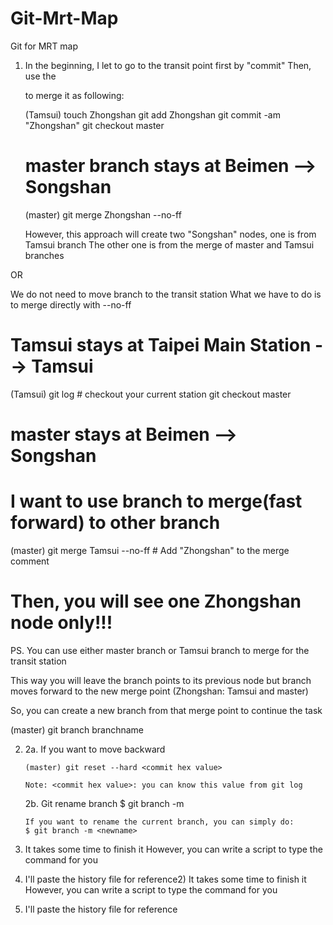 Git-Mrt-Map
===========

Git for MRT map

1) In the beginning, I let <other branch> to go to the transit point first by "commit"
   Then, use the <main branch> to merge it as following:

   (Tamsui) touch Zhongshan
            git add Zhongshan
            git commit -am "Zhongshan"
            git checkout master
   # master branch stays at Beimen --> Songshan
   (master) git merge Zhongshan --no-ff
            
   However, this approach will create two "Songshan" nodes, one is from Tamsui branch
   The other one is from the merge of master and Tamsui branches

OR

   We do not need to move <Tamsui> branch to the transit station
   What we have to do is to merge directly with --no-ff

   # Tamsui stays at Taipei Main Station --> Tamsui
   (Tamsui) git log     # checkout your current station
            git checkout master

   # master stays at Beimen --> Songshan
   # I want to use <master> branch to merge(fast forward) to other branch
   (master) git merge Tamsui --no-ff
            # Add "Zhongshan" to the merge comment
   # Then, you will see one Zhongshan node only!!!

   PS. You can use either master branch or Tamsui branch to merge for the transit station

   This way you will leave the <Tamsui> branch points to its previous node but
   <master> branch moves forward to the new merge point (Zhongshan: Tamsui and master)

   So, you can create a new branch from that merge point to continue the task

   (master) git branch branchname <sha1-of-commit>

2) 
   2a. If you want to move backward

       (master) git reset --hard <commit hex value>

       Note: <commit hex value>: you can know this value from git log

   2b. Git rename branch
       $ git branch -m <oldname> <newname>
       
       If you want to rename the current branch, you can simply do:
       $ git branch -m <newname>


3) It takes some time to finish it
   However, you can write a script to type the command for you

4) I'll paste the history file for reference2) It takes some time to finish it
   However, you can write a script to type the command for you

3) I'll paste the history file for reference

